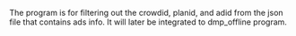 The program is for filtering out the crowdid, planid, and adid from the json file that contains ads info. 
It will later be integrated to dmp_offline program.
